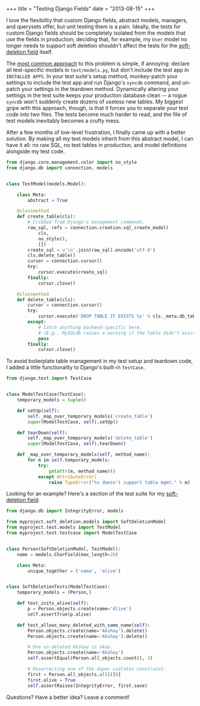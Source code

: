 +++
title = "Testing Django Fields"
date = "2013-08-15"
+++

I love the flexibility that custom Django fields, abstract models, managers,
and querysets offer, but unit testing them is a pain. Ideally, the tests for
custom Django fields should be completely isolated from the models that use the
fields in production; deciding that, for example, my ``User`` model no longer
needs to support soft deletion shouldn't affect the tests for the [soft-deletion
field][] itself.

The [most common approach][so] to this problem is simple, if annoying: declare
all test-specific models in ``test/models.py``, but don't include the test app
in ``INSTALLED APPS``. In your test suite's setup method, monkey-patch your
settings to include the test app and run Django's ``syncdb`` command, and
un-patch your settings in the teardown method. Dynamically altering your
settings in the test suite keeps your production database clean -- a rogue
``syncdb`` won't suddenly create dozens of useless new tables. My biggest gripe
with this approach, though, is that it forces you to separate your test code
into two files. The tests become much harder to read, and the file of test
models inevitably becomes a crufty mess.

After a few months of low-level frustration, I finally came up with a better
solution. By making all my test models inherit from this abstract model, I can
have it all: no raw SQL, no test tables in production, and model definitions
alongside my test code.

```python
from django.core.management.color import no_style
from django.db import connection, models


class TestModel(models.Model):

    class Meta:
        abstract = True

    @classmethod
    def create_table(cls):
        # Cribbed from Django's management commands.
        raw_sql, refs = connection.creation.sql_create_model(
            cls,
            no_style(),
            [])
        create_sql = u'\n'.join(raw_sql).encode('utf-8')
        cls.delete_table()
        cursor = connection.cursor()
        try:
            cursor.execute(create_sql)
        finally:
            cursor.close()

    @classmethod
    def delete_table(cls):
        cursor = connection.cursor()
        try:
            cursor.execute('DROP TABLE IF EXISTS %s' % cls._meta.db_table)
        except:
            # Catch anything backend-specific here.
            # (E.g., MySQLdb raises a warning if the table didn't exist.)
            pass
        finally:
            cursor.close()
```

To avoid boilerplate table management in my test setup and teardown code, I
added a little functionality to Django's built-in ``TestCase``.

```python
from django.test import TestCase


class ModelTestCase(TestCase):
    temporary_models = tuple()

    def setUp(self):
        self._map_over_temporary_models('create_table')
        super(ModelTestCase, self).setUp()

    def tearDown(self):
        self._map_over_temporary_models('delete_table')
        super(ModelTestCase, self).tearDown()

    def _map_over_temporary_models(self, method_name):
        for m in self.temporary_models:
            try:
                getattr(m, method_name)()
            except AttributeError:
                raise TypeError("%s doesn't support table mgmt." % m)
```

Looking for an example? Here's a section of the test suite for my
[soft-deletion field][]:

```python
from django.db import IntegrityError, models

from myproject.soft_deletion.models import SoftDeletionModel
from myproject.test.models import TestModel
from myproject.test.testcase import ModelTestCase


class Person(SoftDeletionModel, TestModel):
    name = models.CharField(max_length=20)

    class Meta:
        unique_together = ('name', 'alive')


class SoftDeletionTests(ModelTestCase):
    temporary_models = (Person,)

    def test_inits_alive(self):
        p = Person.objects.create(name='Alive')
        self.assertTrue(p.alive)

    def test_allows_many_deleted_with_same_name(self):
        Person.objects.create(name='Akshay').delete()
        Person.objects.create(name='Akshay').delete()

        # One un-deleted Akshay is okay.
        Person.objects.create(name='Akshay')
        self.assertEqual(Person.all_objects.count(), 3)

        # Resurrecting one of the dupes violates constraint.
        first = Person.all_objects.all()[0]
        first.alive = True
        self.assertRaises(IntegrityError, first.save)
```

Questions? Have a better idea? Leave a comment!

[so]: http://stackoverflow.com/questions/502916/django-how-to-create-a-model-dynamically-just-for-testing
[soft-deletion field]: /post/django-soft-deletion/
